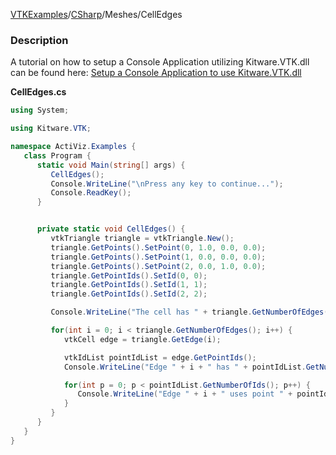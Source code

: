 [VTKExamples](Home)/[CSharp](CSharp)/Meshes/CellEdges

### Description
A tutorial on how to setup a Console Application utilizing Kitware.VTK.dll can be found here: [Setup a Console Application to use Kitware.VTK.dll](http://www.vtk.org/Wiki/VTK/CSharp/ActiViz.NET)<br />

**CellEdges.cs**
```csharp
using System;

using Kitware.VTK;

namespace ActiViz.Examples {
   class Program {
      static void Main(string[] args) {
         CellEdges();
         Console.WriteLine("\nPress any key to continue...");
         Console.ReadKey();
      }


      private static void CellEdges() {
         vtkTriangle triangle = vtkTriangle.New();
         triangle.GetPoints().SetPoint(0, 1.0, 0.0, 0.0);
         triangle.GetPoints().SetPoint(1, 0.0, 0.0, 0.0);
         triangle.GetPoints().SetPoint(2, 0.0, 1.0, 0.0);
         triangle.GetPointIds().SetId(0, 0);
         triangle.GetPointIds().SetId(1, 1);
         triangle.GetPointIds().SetId(2, 2);

         Console.WriteLine("The cell has " + triangle.GetNumberOfEdges() + " edges.");

         for(int i = 0; i < triangle.GetNumberOfEdges(); i++) {
            vtkCell edge = triangle.GetEdge(i);

            vtkIdList pointIdList = edge.GetPointIds();
            Console.WriteLine("Edge " + i + " has " + pointIdList.GetNumberOfIds() + " points.");

            for(int p = 0; p < pointIdList.GetNumberOfIds(); p++) {
               Console.WriteLine("Edge " + i + " uses point " + pointIdList.GetId(p));
            }
         }
      }
   }
}
```
